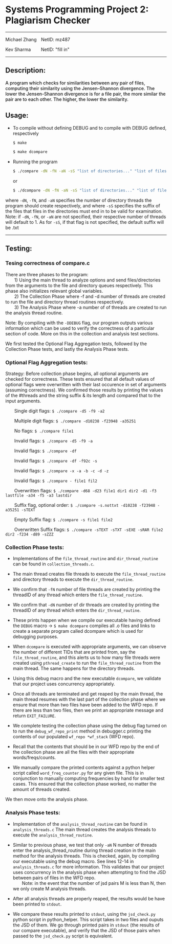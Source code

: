 # Systems Programming Project 2: Plagiarism Checker
***

Michael Zhang&emsp;NetID: mz487

Kev Sharma&emsp;&emsp;&nbsp;NetID: "fill in"

***

## Description:
<p style="font-weight:500;">A program which checks for similarities between any pair of files, computing their similarity using the Jensen–Shannon divergence. The lower the Jensen-Shannon divergence is for a file pair, the more similar the pair are to each other. The higher, the lower the similarity.</p>

## Usage:
- To compile without defining DEBUG and to compile with DEBUG defined, respectively
    ```sh
    $ make
    ```
    ```sh
    $ make dcompare
    ```
- Running the program
    ```sh
    $ ./compare -dN -fN -aN -sS "list of directories..." "list of files..."
    ```
    or
    ```sh
    $ ./dcompare -dN -fN -aN -sS "list of directories..." "list of files..."
    ```
where ```-dN```, ```-fN```, and ```-aN``` specifies the number of directory threads the program should create respectively, and where ```-sS``` specifies the suffix of the files that files in the directories must end in to be valid for examination.  
Note: if ```-dN```, ```-fN```, or ```-aN``` are not specified, their respective number of threads will default to 1. As for ```-sS```, if that flag is not specified, the default suffix will be .txt

***

## Testing:
### Tesing correctness of compare.c

There are three phases to the program:  
&emsp;&emsp;1) Using the main thread to analyze options and send files/directories from the arguments to the file and directory queues respectively. This phase also initializes relevant global variables.  
&emsp;&emsp;2) The Collection Phase where -f and -d number of threads are created to run the file and directory thread routines respectively.  
&emsp;&emsp;3) The Analysis Phase where -a number of of threads are created to run the analysis thread routine. 

Note: By compiling with the ```-DDEBUG``` flag, our program outputs various information which can be used to verify the correctness of a particular section of code. More on this in the collection and analysis test sections.

We first tested the Optional Flag Aggregation tests, followed by the Collection Phase tests, and lastly the Analysis Phase tests.


### Optional Flag Aggregation tests:

Strategy: Before collection phase begins, all optional arguments are checked for correctness. These tests ensured that all default values of optional flags were overwritten with their last occurence in set of arguments (assuming correctness). We confirmed those results by printing the values of the #threads and the string suffix & its length and compared that to the input arguments.
    
&emsp;&emsp;Single digit flags: ```$ ./compare -d5 -f9 -a2```

&emsp;&emsp;Multiple digit flags: ```$ ./compare -d10238 -f23948 -a35251```

&emsp;&emsp;No flags: ```$ ./compare file1```

&emsp;&emsp;Invalid flags: ```$ ./compare -d5 -f9 -a```

&emsp;&emsp;Invalid flags: ```$ ./compare -df```

&emsp;&emsp;Invalid flags: ```$ ./compare -df -f92c -s```

&emsp;&emsp;Invalid flags: ```$ ./compare -x -a -b -c -d -z```

&emsp;&emsp;Invalid flags: ```$ ./compare - file1 fil2```

&emsp;&emsp;Overwritten flags: ```$ ./compare -d68 -d23 file1 dir1 dir2 -d1 -f3 lastfile -a34 -f5 -a3 lastdir```

&emsp;&emsp;Suffix flag, optional order:  ```$ ./compare -s.nottxt -d10238 -f23948 -a35251 -sTEXT```

&emsp;&emsp;Empty Suffix flag: ```$ ./compare -s file1 file2```

&emsp;&emsp;Overwritten Suffix flags: ```$ ./compare -sTEXT -sTXT -sEXE -sRAR file2 dir2 -f234 -d89 -sZZZ```



### Collection Phase tests:

- Implementations of the ```file_thread_routine``` and ```dir_thread_routine``` can be found in ```collection_threads.c```.  

- The main thread creates file threads to execute the ```file_thread_routine``` and directory threads to execute the ```dir_thread_routine```.  

- We confirm that ```-fN``` number of file threads are created by printing the threadID of any thread which enters the ```file_thread_routine```.  

- We confirm that ```-dN``` number of dir threads are created by printing the threadID of any thread which enters the ```dir_thread_routine```.  

- These prints happen when we compile our executable having defined the ```DEBUG``` macro -> ```$ make dcompare``` compiles all .o files and links to create a separate program called dcompare which is used for debugging purposes.  

- When ```dcompare``` is executed with appropriate arguments, we can observe the number of different TIDs that are printed from, say the ```file_thread_routine```, and this alerts us to how many file threads were created using ```pthread_create``` to run the ```file_thread_routine``` from the main thread. The same happens for the directory threads.  

- Using this debug macro and the new executable ```dcompare```, we validate that our project uses concurrency appropriately.  

- Once all threads are terminated and get reaped by the main thread, the main thread resumes with the last part of the collection phase where we ensure that more than two files have been added to the WFD repo. If there are less than two files, then we print an appropriate message and return ```EXIT_FAILURE```.  

- We complete testing the collection phase using the debug flag turned on to run the ```debug_wf_repo_print``` method in debugger.c printing the contents of our populated ```wf_repo *wf_stack``` (WFD repo).  

- Recall that the contents that should be in our WFD repo by the end of the collection phase are all the files with their appropriate words/freqs/counts.  

- We manually compare the printed contents against a python helper script called ```word_freq_counter.py``` for any given file. This is in conjunction to manually computing frequencies by hand for smaller test cases. This ensured that the collection phase worked, no matter the amount of threads created.  

We then move onto the analysis phase.

### Analysis Phase tests:

- Implementation of the ```analysis_thread_routine``` can be found in ```analysis_threads.c``` 
The main thread creates the analysis threads to execute the ```analysis_thread_routine```.

- Similar to previous phase, we test that only ```-aN``` N number of threads enter the analysis_thread_routine during thread creation in the main method for the analysis threads. This is checked, again, by compiling our executable using the debug macro. See lines 12-14 in ```analysis_threads.c``` for more information. This validates that our project uses concurrency in the analysis phase when attempting to find the JSD between pairs of files in the WFD repo.  
&emsp;&emsp;Note: in the event that the number of jsd pairs M is less than N, then we only create M analysis threads.

- After all analysis threads are properly reaped, the results would be have been printed to ```stdout```.

- We compare these results printed to ```stdout```, using the ```jsd_check.py``` python script in python_helper. This script takes in two files and ouputs the JSD of them. We go through printed pairs in ```stdout``` (the results of our compare executable), and verify that the JSD of those pairs when passed to the ```jsd_check.py``` script is equivalent.
